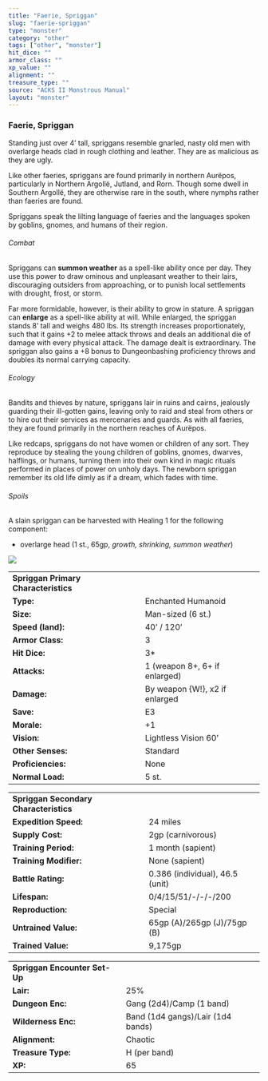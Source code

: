 ```yaml
---
title: "Faerie, Spriggan"
slug: "faerie-spriggan"
type: "monster"
category: "other"
tags: ["other", "monster"]
hit_dice: ""
armor_class: ""
xp_value: ""
alignment: ""
treasure_type: ""
source: "ACKS II Monstrous Manual"
layout: "monster"
---
```


### Faerie, Spriggan

Standing just over 4’ tall, spriggans resemble gnarled, nasty old men with overlarge heads clad in
rough clothing and leather. They are as malicious as they are ugly.

Like other faeries, spriggans are found primarily in northern Aurëpos, particularly in Northern
Argollë, Jutland, and Rorn. Though some dwell in Southern Argollë, they are otherwise rare in the
south, where nymphs rather than faeries are found.

Spriggans speak the lilting language of faeries and the languages spoken by goblins, gnomes, and
humans of their region.

###### Combat

Spriggans can **summon weather** as a spell-like ability once per day. They use this power to draw
ominous and unpleasant weather to their lairs, discouraging outsiders from approaching, or to punish
local settlements with drought, frost, or storm.

Far more formidable, however, is their ability to grow in stature. A spriggan can **enlarge** as a
spell-like ability at will. While enlarged, the spriggan stands 8’ tall and weighs 480 lbs. Its
strength increases proportionately, such that it gains +2 to melee attack throws and deals an
additional die of damage with every physical attack. The damage dealt is extraordinary. The spriggan
also gains a +8 bonus to Dungeonbashing proficiency throws and doubles its normal carrying capacity.

###### Ecology

Bandits and thieves by nature, spriggans lair in ruins and cairns, jealously guarding their
ill-gotten gains, leaving only to raid and steal from others or to hire out their services as
mercenaries and guards. As with all faeries, they are found primarily in the northern reaches of
Aurëpos.

Like redcaps, spriggans do not have women or children of any sort. They reproduce by stealing the
young children of goblins, gnomes, dwarves, halflings, or humans, turning them into their own kind
in magic rituals performed in places of power on unholy days. The newborn spriggan remember its old
life dimly as if a dream, which fades with time.

###### Spoils

A slain spriggan can be harvested with Healing 1 for the following component:

* overlarge head (1 st., 65gp, *growth, shrinking, summon weather*)

![](data:image/png;base64...)

|  |  |
| --- | --- |
| **Spriggan Primary Characteristics** | |
| **Type:** | Enchanted Humanoid |
| **Size:** | Man-sized (6 st.) |
| **Speed (land):** | 40’ / 120’ |
| **Armor Class:** | 3 |
| **Hit Dice:** | 3\* |
| **Attacks:** | 1 (weapon 8+, 6+ if enlarged) |
| **Damage:** | By weapon {W!}, x2 if enlarged |
| **Save:** | E3 |
| **Morale:** | +1 |
| **Vision:** | Lightless Vision 60’ |
| **Other Senses:** | Standard |
| **Proficiencies:** | None |
| **Normal Load:** | 5 st. |

|  |  |
| --- | --- |
| **Spriggan Secondary Characteristics** | |
| **Expedition Speed:** | 24 miles |
| **Supply Cost:** | 2gp (carnivorous) |
| **Training Period:** | 1 month (sapient) |
| **Training Modifier:** | None (sapient) |
| **Battle Rating:** | 0.386 (individual), 46.5 (unit) |
| **Lifespan:** | 0/4/15/51/-/-/-/200 |
| **Reproduction:** | Special |
| **Untrained Value:** | 65gp (A)/265gp (J)/75gp (B) |
| **Trained Value:** | 9,175gp |

|  |  |
| --- | --- |
| **Spriggan Encounter Set-Up** | |
| **Lair:** | 25% |
| **Dungeon Enc:** | Gang (2d4)/Camp (1 band) |
| **Wilderness Enc:** | Band (1d4 gangs)/Lair (1d4 bands) |
| **Alignment:** | Chaotic |
| **Treasure Type:** | H (per band) |
| **XP:** | 65 |
